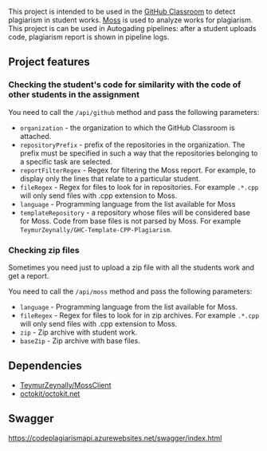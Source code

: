 This project is intended to be used in the [GitHub Classroom](https://classroom.github.com/) to detect plagiarism in student works. [Moss](http://theory.stanford.edu/~aiken/moss/) is used to analyze works for plagiarism. This project is can be used in Autogading pipelines: after a student uploads code, plagiarism report is shown in pipeline logs.

## Project features

### Checking the student's code for similarity with the code of other students in the assignment

You need to call the `​/api​/github` method and pass the following parameters:

+ `organization` - the organization to which the GitHub Classroom is attached.
+ `repositoryPrefix` - prefix of the repositories in the organization. The prefix must be specified in such a way that the repositories belonging to a specific task are selected.
+ `reportFilterRegex` - Regex for filtering the Moss report. For example, to display only the lines that relate to a particular student.
+ `fileRegex` - Regex for files to look for in repositories. For example `.*.cpp` will only send files with .cpp extension to Moss.
+ `language` - Programming language from the list available for Moss
+ `templateRepository` - a repository whose files will be considered base for Moss. Code from base files is not parsed by Moss. For example `TeymurZeynally/GHC-Template-CPP-Plagiarism`.

### Checking zip files

Sometimes you need just to upload a zip file with all the students work and get a report.

You need to call the `/api/moss` method and pass the following parameters:
+ `language` - Programming language from the list available for Moss.
+ `fileRegex` - Regex for files to look for in zip archives. For example `.*.cpp` will only send files with .cpp extension to Moss.
+ `zip` - Zip archive with student work.
+ `baseZip` - Zip archive with base files.

## Dependencies
+ [TeymurZeynally/MossClient](https://github.com/TeymurZeynally/MossClient)
+ [octokit/octokit.net](https://github.com/octokit/octokit.net)

## Swagger
https://codeplagiarismapi.azurewebsites.net/swagger/index.html

